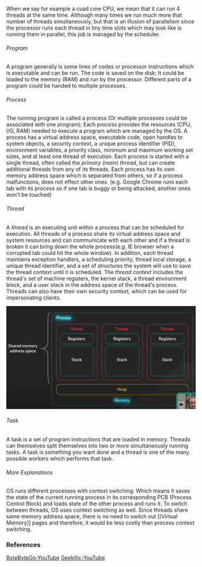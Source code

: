 When we say for example a cuad core CPU, we mean that it can run 4 threads at the same time. Although many times we run much more that number of threads simultaneously, but that is an illusion of parallelism since the processor runs each thread in tiny time slots which may look like is running them in parallel, this job is managed by the scheduler.

###### Program
A program generally is some lines of codes or processor instructions which is executable and can be run. The code is saved on the disk; It could be loaded to the memory (RAM) and run by the processor. Different parts of a program could be handed to multiple processes.

###### Process
The running program is called a process (Or multiple processes could be associated with one program); Each _process_ provides the resources (CPU, I/O, RAM) needed to execute a program which are managed by the OS. A process has a virtual address space, executable code, open handles to system objects, a security context, a unique process identifier (PID), environment variables, a priority class, minimum and maximum working set sizes, and at least one thread of execution. Each process is started with a single thread, often called the _primary (main) thread_, but can create additional threads from any of its threads.
Each process has its own memory address space which is separated from others, so if a process malfunctions, does not effect other ones. (e.g. Google Chrome runs each tab with its process so if one tab is buggy or being attacked, another ones won't be touched)

###### Thread
A _thread_ is an executing unit within a process that can be scheduled for execution. All threads of a process share its virtual address space and system resources and can communicate with each other and if a thread is broken it can bring down the whole process(e.g. IE browser when a corrupted tab could hit the whole window). In addition, each thread maintains exception handlers, a scheduling priority, thread local storage, a unique thread identifier, and a set of structures the system will use to save the thread context until it is scheduled. The _thread context_ includes the thread's set of machine registers, the kernel stack, a thread environment block, and a user stack in the address space of the thread's process. Threads can also have their own security context, which can be used for impersonating clients.

![Process & Thread](proc-threads.png)

###### Task
A task is a set of program instructions that are loaded in memory. Threads can themselves split themselves into two or more simultaneously running tasks. A task is something you want done and a thread is one of the many possible workers which performs that task.

###### More Explanations
OS runs different processes with context switching. Which means it saves the state of the current running process in its corresponding PCB (Process Control Block) and loads state of the other process and runs it.
To switch between threads, OS uses context switching as well. Since threads share same memory address space, there is no need to switch out [[Virtual Memory]] pages and therefore, it would be less costly than process context switching.







### References
[ByteByteGo-YouTube](https://www.youtube.com/watch?v=4rLW7zg21gI)
[Geekific-YouTube](https://www.youtube.com/watch?v=hN2Yrf4tqTY)

